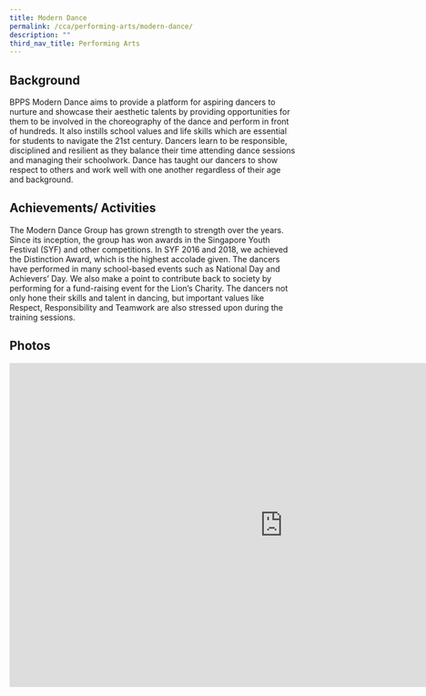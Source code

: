 ```yaml
---
title: Modern Dance
permalink: /cca/performing-arts/modern-dance/
description: ""
third_nav_title: Performing Arts
---
```

Background
----------

BPPS Modern Dance aims to provide a platform for aspiring dancers to nurture and showcase their aesthetic talents by providing opportunities for them to be involved in the choreography of the dance and perform in front of hundreds. It also instills school values and life skills which are essential for students to navigate the 21st century. Dancers learn to be responsible, disciplined and resilient as they balance their time attending dance sessions and managing their schoolwork. Dance has taught our dancers to show respect to others and work well with one another regardless of their age and background.

  

Achievements/ Activities
------------------------

The Modern Dance Group has grown strength to strength over the years. Since its inception, the group has won awards in the Singapore Youth Festival (SYF) and other competitions. In SYF 2016 and 2018, we achieved the Distinction Award, which is the highest accolade given. The dancers have performed in many school-based events such as National Day and Achievers’ Day. We also make a point to contribute back to society by performing for a fund-raising event for the Lion’s Charity. The dancers not only hone their skills and talent in dancing, but important values like Respect, Responsibility and Teamwork are also stressed upon during the training sessions.

  

Photos
------

<iframe allowfullscreen="true" height="569" width="960" frameborder="0" src="https://docs.google.com/presentation/d/e/2PACX-1vRUnFlKfX9ydxkJb0ZYIzROfSASY5t0VZJr6jmq6MkGQ6_lR1DhGolfJqgZ-vE3YS-WTss-aa_vBDuy/embed?start=false&amp;loop=false&amp;delayms=3000"></iframe>